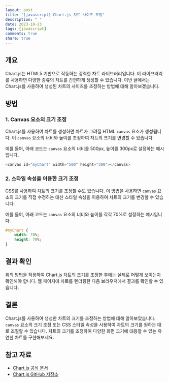 ```yaml
---
layout: post
title: "[javascript] Chart.js 차트 사이즈 조정"
description: " "
date: 2023-10-23
tags: [javascript]
comments: true
share: true
---
```


## 개요
Chart.js는 HTML5 기반으로 작동하는 강력한 차트 라이브러리입니다. 이 라이브러리를 사용하면 다양한 종류의 차트를 간편하게 생성할 수 있습니다. 이번 글에서는 Chart.js를 사용하여 생성된 차트의 사이즈를 조정하는 방법에 대해 알아보겠습니다.

## 방법

### 1. Canvas 요소의 크기 조정
Chart.js를 사용하여 차트를 생성하면 차트가 그려질 HTML `canvas` 요소가 생성됩니다. 이 `canvas` 요소의 너비와 높이를 조정하여 차트의 크기를 변경할 수 있습니다.

예를 들어, 아래 코드는 `canvas` 요소의 너비를 500px, 높이를 300px로 설정하는 예시입니다.

```javascript
<canvas id="myChart" width="500" height="300"></canvas>
```

### 2. 스타일 속성을 이용한 크기 조정
CSS를 사용하여 차트의 크기를 조정할 수도 있습니다. 이 방법을 사용하면 `canvas` 요소의 크기를 직접 수정하는 대신 스타일 속성을 이용하여 차트의 크기를 변경할 수 있습니다.

예를 들어, 아래 코드는 `canvas` 요소의 너비와 높이를 각각 70%로 설정하는 예시입니다.

```css
#myChart {
    width: 70%;
    height: 70%;
}
```

## 결과 확인
위의 방법을 적용하여 Chart.js 차트의 크기를 조정한 후에는 실제로 어떻게 보이는지 확인해야 합니다. 웹 페이지에 차트를 렌더링한 다음 브라우저에서 결과를 확인할 수 있습니다.

## 결론
Chart.js를 사용하여 생성한 차트의 크기를 조정하는 방법에 대해 알아보았습니다. `canvas` 요소의 크기 조정 또는 CSS 스타일 속성을 사용하여 차트의 크기를 원하는 대로 조절할 수 있습니다. 차트의 크기를 조정하여 다양한 화면 크기에 대응할 수 있는 유연한 차트를 구현해보세요.

## 참고 자료
- [Chart.js 공식 문서](https://www.chartjs.org/docs/)
- [Chart.js GitHub 저장소](https://github.com/chartjs/Chart.js)